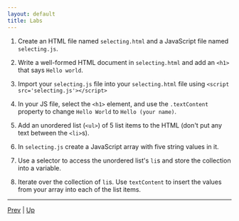 ```yaml
---
layout: default
title: Labs
---
```


1. Create an HTML file named `selecting.html` and a JavaScript file named `selecting.js`.

1. Write a well-formed HTML document in `selecting.html` and add an `<h1>` that says `Hello world`.  

1. Import your `selecting.js` file into your `selecting.html` file using `<script src='selecting.js'></script>`  

1. In your JS file, select the `<h1>` element, and use the `.textContent` property to change `Hello World` to `Hello (your name)`.  

1. Add an unordered list (`<ul>`) of 5 list items to the HTML (don't put any text between the `<li>`s).  

1. In `selecting.js` create a JavaScript array with five string values in it.  

1. Use a selector to access the unordered list's `li`s and store the collection into a variable.  

1. Iterate over the collection of `li`s. Use `textContent` to insert the values from your array into each of the list items.

<hr>

[Prev](selectingHTMLElements.md) | [Up](README.md)

